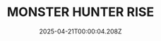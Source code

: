---
title: "MONSTER HUNTER RISE"
id: 1446780
date: 2025-04-21T00:00:04.208Z
link: games/steam/recent/monster-hunter-rise
image: http://media.steampowered.com/steamcommunity/public/images/apps/1446780/560dd364b52075b783424961a43c01f9b69fde15.jpg
playtime_2weeks: 2631
playtime_forever: 5715
playtime_windows_forever: 0
playtime_mac_forever: 0
playtime_linux_forever: 5715
playtime_deck_forever: 5715
---